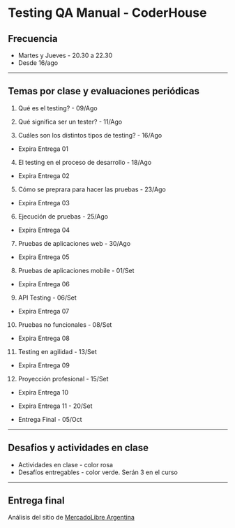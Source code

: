 # Testing QA Manual - CoderHouse 


## Frecuencia
- Martes y Jueves - 20.30 a 22.30
- Desde 16/ago

---
## Temas por clase y evaluaciones periódicas
1. Qué es el testing? - 09/Ago

2. Qué significa ser un tester? - 11/Ago

3. Cuáles son los distintos tipos de testing? - 16/Ago
  - Expira Entrega 01
4. El testing en el proceso de desarrollo - 18/Ago

  - Expira Entrega 02
5. Cómo se preprara para hacer las pruebas - 23/Ago

  - Expira Entrega 03
6. Ejecución de pruebas - 25/Ago

  - Expira Entrega 04
7. Pruebas de aplicaciones web - 30/Ago

  - Expira Entrega 05
8. Pruebas de aplicaciones mobile - 01/Set

  - Expira Entrega 06
9. API Testing - 06/Set

  - Expira Entrega 07
10. Pruebas no funcionales - 08/Set

  - Expira Entrega 08
11. Testing en agilidad - 13/Set
  - Expira Entrega 09
12. Proyección profesional - 15/Set
  - Expira Entrega 10
  
  - Expira Entrega 11 - 20/Set
  
  - Entrega Final - 05/Oct

---
## Desafios y actividades en clase
- Actividades en clase - color rosa
- Desafíos entregables - color verde. Serán 3 en el curso

---
## Entrega final

Análisis del sitio de [MercadoLibre Argentina][1]


[1]: www.mercadolibre.com.ar